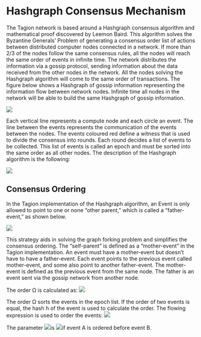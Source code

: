 # Hashgraph Consensus Mechanism


 The Tagion network is based around a Hashgraph consensus algorithm and mathematical proof discovered by Leemon Baird. This algorithm solves the Byzantine Generals’ Problem of
generating a consensus order list of actions between distributed computer nodes connected in a network. If more than 2/3 of the nodes follow the same consensus rules, all the nodes will reach the same order of events in infinite time. The network distributes the information via a gossip protocol, sending information about the data received from the other nodes in the network. All the nodes solving the Hashgraph algorithm will come to the same order of transactions. The figure below shows a Hashgraph of gossip information representing the information flow between network nodes. Infinite time all nodes in the network will be able to build the same Hashgraph of gossip information.

![](https://i.imgur.com/Av0LAvh.png)

Each vertical line represents a compute node and each circle an event. The line between the events represents the communication of the events between the nodes. The events coloured red define a witness that is used to divide the consensus into rounds. Each round decides a list of events to be collected. This list of events is called an epoch and must be sorted into the same order as all other nodes. The description of the Hashgraph algorithm is the following:

![](https://i.imgur.com/cZtRXVm.png)

## Consensus Ordering


In the Tagion implementation of the Hashgraph algorithm, an Event is only allowed to point to one or none “other parent,” which is called a “father-event,” as shown below. 

![](https://i.imgur.com/9ncRipt.png)


This strategy aids in solving the graph forking problem and simplifies the consensus ordering. The “self-parent” is defined as a “mother-event” in the Tagion implementation. An event must have a mother-event but doesn’t have to have a father-event.
Each event points to the previous event called mother-event, and some also point to another father-event. The mother-event is defined as the previous event from the same node. The father is an event sent via the gossip network from another node.

The order Ω is calculated as:
![](https://i.imgur.com/AjU6Lbi.png)



 The order Ω sorts the events in the epoch list. If the order of two events is equal, the hash h of the event is used to calculate the order. The flowing expression is used to order the events:
![](https://i.imgur.com/MuZ0kDM.png)


The parameter ![](https://i.imgur.com/Ho3uSLV.png)is ![](https://i.imgur.com/DvIMNxs.png)if event A is ordered before event B.
